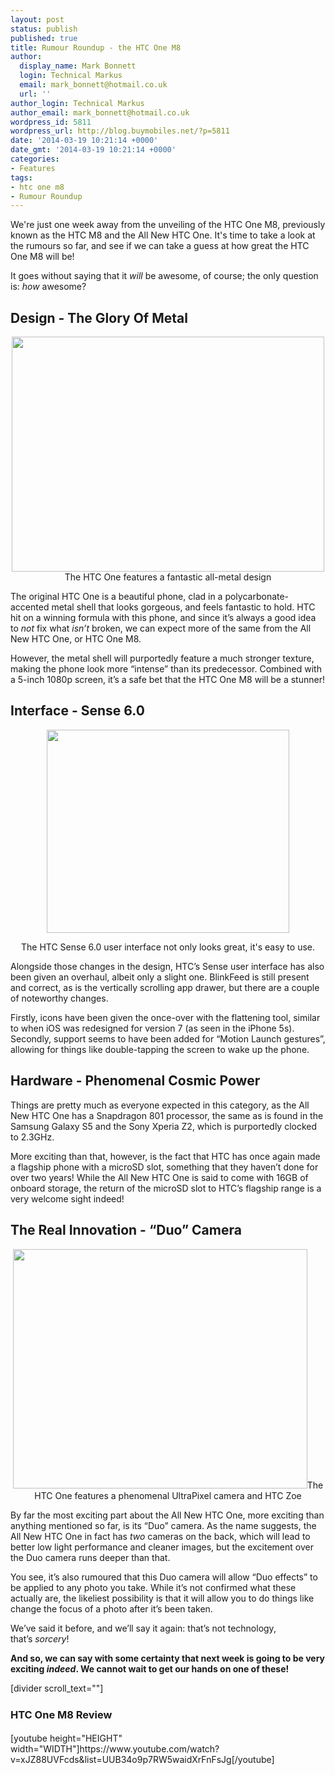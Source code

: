 ```yaml
---
layout: post
status: publish
published: true
title: Rumour Roundup - the HTC One M8
author:
  display_name: Mark Bonnett
  login: Technical Markus
  email: mark_bonnett@hotmail.co.uk
  url: ''
author_login: Technical Markus
author_email: mark_bonnett@hotmail.co.uk
wordpress_id: 5811
wordpress_url: http://blog.buymobiles.net/?p=5811
date: '2014-03-19 10:21:14 +0000'
date_gmt: '2014-03-19 10:21:14 +0000'
categories:
- Features
tags:
- htc one m8
- Rumour Roundup
---
```

<p><span class="postStandFirst">We're just one week away from the unveiling of the HTC One M8, previously known as the HTC M8 and the All New HTC One. It's time to take a look at the rumours so far, and see if we can take a guess at how great the HTC One M8 will be!</span></p>
<p>It goes without saying that it&nbsp;<em>will</em>&nbsp;be awesome, of course; the only question is:&nbsp;<em>how</em>&nbsp;awesome?</p>
<h2>Design - The Glory Of Metal</h2>
<p style="text-align: center;"><img class="aligncenter" alt="" src="http://farm4.staticflickr.com/3693/13263232654_98a518d089.jpg" width="500" height="376" /><span class="caption">The HTC One features a fantastic all-metal design</span></p>
<p>The original&nbsp;HTC One&nbsp;is a beautiful phone, clad in a polycarbonate-accented metal shell that looks gorgeous, and feels fantastic to hold. HTC hit on a winning formula with this phone, and since it&rsquo;s always a good idea to&nbsp;<em>not</em>&nbsp;fix what <em>isn&rsquo;t</em> broken, we can expect more of the same from the All New HTC One, or HTC One M8.</p>
<p>However, the metal shell will purportedly feature a much stronger texture, making the phone look more &ldquo;intense&rdquo; than its predecessor. Combined with a 5-inch 1080p screen, it&rsquo;s a safe bet that the HTC One M8 will be a stunner!</p>
<h2>Interface - Sense 6.0</h2>
<p style="text-align: center;"><strong><span style="text-decoration: underline;"><img class="aligncenter" alt="" src="http://farm3.staticflickr.com/2839/11066333583_abca4d4f3e.jpg" width="388" height="325" /></span></strong></p>
<p style="text-align: center;"><span class="caption">The HTC Sense 6.0 user interface not only looks great, it's easy to use.</span></p>
<p>Alongside those changes in the design, HTC&rsquo;s Sense user interface has also been given an overhaul, albeit only a slight one. BlinkFeed is still present and correct, as is the vertically scrolling app drawer, but there are a couple of noteworthy changes.</p>
<p>Firstly, icons have been given the once-over with the flattening tool, similar to when iOS was redesigned for version 7 (as seen in the iPhone 5s). Secondly, support seems to have been added for &ldquo;Motion Launch gestures&rdquo;, allowing for things like double-tapping the screen to wake up the phone.</p>
<h2>Hardware - Phenomenal Cosmic Power</h2>
<p>Things are pretty much as everyone expected in this category, as the All New HTC One has a Snapdragon 801 processor, the same as is found in the Samsung Galaxy S5 and the Sony Xperia Z2, which is purportedly clocked to 2.3GHz.</p>
<p>More exciting than that, however, is the fact that HTC has once again made a flagship phone with a microSD slot, something that they haven&rsquo;t done for over two years! While the All New HTC One is said to come with 16GB of onboard storage, the return of the microSD slot to HTC&rsquo;s flagship range is a very welcome sight indeed!</p>
<h2>The Real Innovation - &ldquo;Duo&rdquo; Camera</h2>
<p style="text-align: center;"><img class="aligncenter" alt="" src="http://farm3.staticflickr.com/2871/13262880095_ca07c5ac7a.jpg" width="471" height="383" /><span class="caption">The HTC One features a phenomenal UltraPixel camera and HTC Zoe</span></p>
<p>By far the most exciting part about the All New HTC One, more exciting than anything mentioned so far, is its &ldquo;Duo&rdquo; camera. As the name suggests, the All New HTC One in fact has&nbsp;<em>two</em>&nbsp;cameras on the back, which will lead to better low light performance and cleaner images, but the excitement over the Duo camera runs deeper than that.</p>
<p>You see, it&rsquo;s also rumoured that this Duo camera will allow &ldquo;Duo effects&rdquo; to be applied to any photo you take. While it&rsquo;s not confirmed what these actually are, the likeliest possibility is that it will allow you to do things like change the focus of a photo after it&rsquo;s been taken.</p>
<p>We&rsquo;ve said it before, and we&rsquo;ll say it again: that&rsquo;s not technology, that&rsquo;s&nbsp;<em>sorcery</em>!</p>
<p><strong>And so, we can say with some certainty that next week is going to be very exciting&nbsp;<em>indeed</em>. We cannot wait to get our hands on one of these!</strong></p>
<p>[divider scroll_text=""]</p>
<h3><span style="line-height: 1.5em;">HTC One M8 Review</span></h3>
<p>[youtube height="HEIGHT" width="WIDTH"]https://www.youtube.com/watch?v=xJZ88UVFcds&amp;list=UUB34o9p7RW5waidXrFnFsJg[/youtube]</p>
<p>&nbsp;</p>
